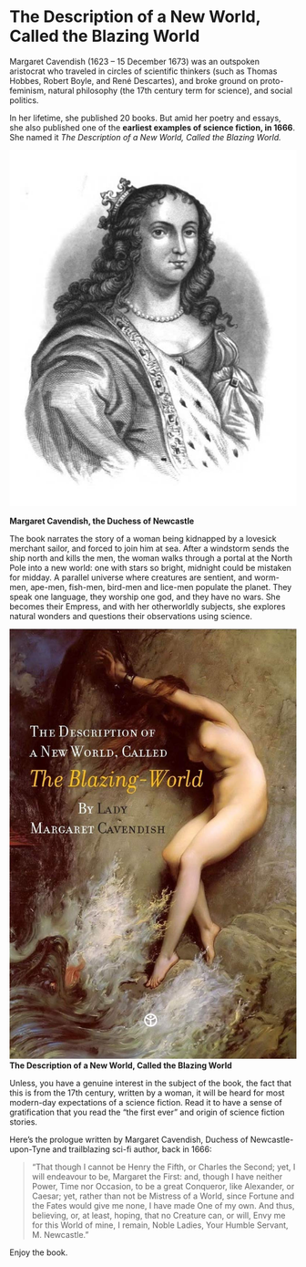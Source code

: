 # The Description of a New World, Called the Blazing World

Margaret Cavendish (1623 – 15 December 1673) was an outspoken aristocrat who traveled in circles of scientific thinkers (such as Thomas Hobbes, Robert Boyle, and René Descartes), and broke ground on proto-feminism, natural philosophy (the 17th century term for science), and social politics.

In her lifetime, she published 20 books. But amid her poetry and essays, she also published one of the __earliest examples of science fiction, in 1666__. She named it _The Description of a New World, Called the Blazing World._

[![Margaret Cavendish, the Duchess of Newcastle](/books/Margaret-Cavendish-the-Duchess-of-Newcastle.jpg)](https://commons.wikimedia.org/wiki/File:Margaret,_Duchess_of_Newcastle.jpg)

__Margaret Cavendish, the Duchess of Newcastle__

The book narrates the story of a woman being kidnapped by a lovesick merchant sailor, and forced to join him at sea. After a windstorm sends the ship north and kills the men, the woman walks through a portal at the North Pole into a new world: one with stars so bright, midnight could be mistaken for midday. A parallel universe where creatures are sentient, and worm-men, ape-men, fish-men, bird-men and lice-men populate the planet. They speak one language, they worship one god, and they have no wars. She becomes their Empress, and with her otherworldly subjects, she explores natural wonders and questions their observations using science.

[![The Description of a New World, Called the Blazing World](/books/book-the-description-of-a-new-world-called-the-blazing-world.jpg)](https://www.amazon.com/Description-Called-Blazing-Active-Contents-ebook/dp/B006M9JH70/)
__The Description of a New World, Called the Blazing World__

Unless, you have a genuine interest in the subject of the book, the fact that this is from the 17th century, written by a woman, it will be heard for most modern-day expectations of a science fiction. Read it to have a sense of gratification that you read the “the first ever” and origin of science fiction stories.

Here’s the prologue written by Margaret Cavendish, Duchess of Newcastle-upon-Tyne and trailblazing sci-fi author, back in 1666:

> “That though I cannot be Henry the Fifth, or Charles the Second; yet, I will endeavour to be, Margaret the First: and, though I have neither Power, Time nor Occasion, to be a great Conqueror, like Alexander, or Caesar; yet, rather than not be Mistress of a World, since Fortune and the Fates would give me none, I have made One of my own. And thus, believing, or, at least, hoping, that no Creature can, or will, Envy me for this World of mine, I remain, Noble Ladies, Your Humble Servant, M. Newcastle.”

Enjoy the book.
